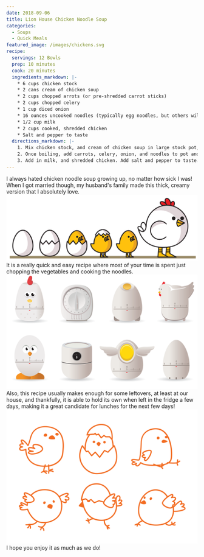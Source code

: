 ```yaml
---
date: 2018-09-06
title: Lion House Chicken Noodle Soup
categories:
  - Soups
  - Quick Meals
featured_image: /images/chickens.svg
recipe:
  servings: 12 Bowls
  prep: 10 minutes
  cook: 20 minutes
  ingredients_markdown: |-
    * 6 cups chicken stock
    * 2 cans cream of chicken soup
    * 2 cups chopped arrots (or pre-shredded carrot sticks)
    * 2 cups chopped celery
    * 1 cup diced onion
    * 16 ounces uncooked noodles (typically egg noodles, but others will work as well)
    * 1/2 cup milk
    * 2 cups cooked, shredded chicken
    * Salt and pepper to taste
  directions_markdown: |-
    1. Mix chicken stock, and cream of chicken soup in large stock pot, and bring to a boil.
    2. Once boiling, add carrots, celery, onion, and noodles to pot and cook until vegetables are tender, and noodles are al dente. Remove from heat
    3. Add in milk, and shredded chicken. Add salt and pepper to taste.
---
```

I always hated chicken noodle soup growing up, no matter how sick I was! 
When I got married though, my husband's family made this thick, creamy version that I absolutely love.
![Chicks](/images/chicks.svg)
It is a really quick and easy recipe where most of your time is spent just chopping the vegetables and cooking the noodles. 
![Chicks](/images/chicks2.svg)
Also, this recipe usually makes enough for some leftovers, at least at our house, and thankfully, it is able to hold its own when left in the fridge a few days, making it a great candidate for lunches for the next few days!
![Chicks](/images/chicks3.svg)
I hope you enjoy it as much as we do!
